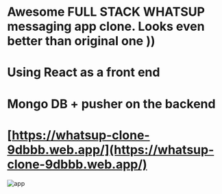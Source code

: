 # Awesome FULL STACK WHATSUP messaging app clone. Looks even better than original one ))

# Using React as a front end
# Mongo DB + pusher on the backend

# [https://whatsup-clone-9dbbb.web.app/](https://whatsup-clone-9dbbb.web.app/)

![app](https://firebasestorage.googleapis.com/v0/b/whatsup-clone-9dbbb.appspot.com/o/Screenshot%20from%202021-05-09%2008-19-34.png?alt=media&token=eb3e2aa7-60a2-4ac7-b8c8-72ab00847da8)
